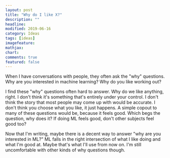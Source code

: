 ```yaml
---
layout: post
title: "Why do I like X?"
description: ""
headline: 
modified: 2019-06-16
category: Ideas
tags: [ideas]
imagefeature: 
mathjax: 
chart: 
comments: true
featured: false
---
```


When I have conversations with people, they often ask the "why" questions. Why are you interested in machine learning? Why do you like working out?

I find these "why" questions often hard to answer. Why do we like anything, right. I don't think it's something that's entirely under your control. I don't think the story that most people may come up with would be accurate. I don't think you choose what you like, it just happens. A simple copout to many of these questions would be, because it feels good. Which begs the question, why does it? If doing ML feels good, don't other subjects feel good too? 

Now that I'm writing, maybe there is a decent way to answer "why are you interested in ML?" ML falls in the right intersection of what I like doing and what I'm good at. Maybe that's what I'll use from now on. I'm still uncomfortable with other kinds of why questions though.